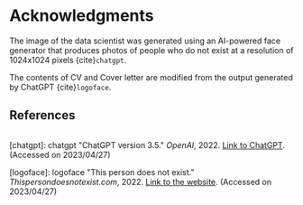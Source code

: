 # Acknowledgments

The image of the data scientist was generated using an AI-powered face generator that produces photos of people who do not exist at a resolution of 1024x1024 pixels {cite}`chatgpt`.

The contents of CV and Cover letter are modified from the output generated by ChatGPT {cite}`logoface`.

## References

``` {bibliography}
```
[chatgpt]: chatgpt "ChatGPT version 3.5." *OpenAI*, 2022. [Link to ChatGPT](https://chat.openai.com/). (Accessed on 2023/04/27)

[logoface]: logoface "This person does not exist." *Thispersondoesnotexist.com*, 2022. [Link to the website](https://thispersondoesnotexist.xyz/). (Accessed on 2023/04/27)

